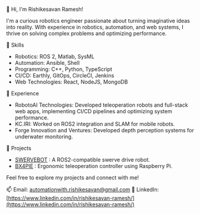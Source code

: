 👋 Hi, I'm Rishikesavan Ramesh!

I'm a curious robotics engineer passionate about turning imaginative ideas into reality. With experience in robotics, automation, and web systems, I thrive on solving complex problems and optimizing performance.

🔧 Skills
  -  Robotics: ROS 2, Matlab, SysML
  -  Automation: Ansible, Shell
  -  Programming: C++, Python, TypeScript
  -  CI/CD: Earthly, GitOps, CircleCI, Jenkins
  -  Web Technologies: React, NodeJS, MongoDB

💼 Experience
  - RobotoAI Technologies: Developed teleoperation robots and full-stack web apps, implementing CI/CD pipelines and optimizing system performance.
  - KC.IRI: Worked on ROS2 integration and SLAM for mobile robots.
  - Forge Innovation and Ventures: Developed depth perception systems for underwater monitoring.

🌱 Projects
  - [SWERVEBOT](https://github.com/rishikesavanramesh/SWERVE-DRIVE) : A ROS2-compatible swerve drive robot.
  - [BX4PIE](https://github.com/RIshikesavanRamesh/BX4PIE) : Ergonomic teleoperation controller using Raspberry Pi.

Feel free to explore my projects and connect with me!

📫 Email: [automationwith.rishikesavan@gmail.com](automationwith.rishikesavan@gmail.com)
🔗 LinkedIn: [https://www.linkedin.com/in/rishikesavan-ramesh/](https://www.linkedin.com/in/rishikesavan-ramesh/)
